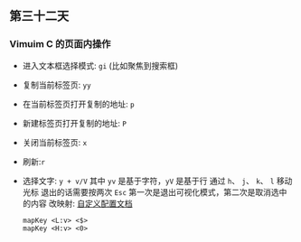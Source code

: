 ## 第三十二天

### Vimuim C 的页面内操作

- 进入文本框选择模式: `gi` (比如聚焦到搜索框)

- 复制当前标签页: `yy`

- 在当前标签页打开复制的地址: `p`

- 新建标签页打开复制的地址: `P`

- 关闭当前标签页: `x`

- 刷新:`r`

- 选择文字:
  `y + v/V`
  其中 `yv` 是基于字符，`yV` 是基于行
  通过 `h`、 `j`、 `k`、 `l` 移动光标
  退出的话需要按两次 `Esc` 第一次是退出可视化模式，第二次是取消选中的内容
  改映射: [自定义配置文档](https://github.com/gdh1995/vimium-c/wiki/Use-in-another-keyboard-layout)
  ```
  mapKey <L:v> <$>
  mapKey <H:v> <0>
  ```
